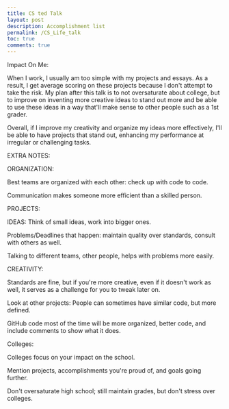 ```yaml
---
title: CS ted Talk
layout: post
description: Accomplishment list
permalink: /CS_Life_talk
toc: true
comments: true
---
```


Impact On Me:

When I work, I usually am too simple with my projects and essays. As a result, I get average scoring on these projects because I don't attempt to take the risk. My plan after this talk is to not oversaturate about college, but to improve on inventing more creative ideas to stand out more and be able to use these ideas in a way that'll make sense to other people such as a 1st grader.

Overall, if I improve my creativity and organize my ideas more effectively, I'll be able to have projects that stand out, enhancing my performance at irregular or challenging tasks.



EXTRA NOTES:


ORGANIZATION:

Best teams are organized with each other: check up with code to code.

Communication makes someone more efficient than a skilled person.


PROJECTS:

IDEAS: Think of small ideas, work into bigger ones.

Problems/Deadlines that happen: maintain quality over standards, consult with others as well.

Talking to different teams, other people, helps with problems more easily.


CREATIVITY: 

Standards are fine, but if you're more creative, even if it doesn't work as well, it serves as a challenge for you to tweak later on.

Look at other projects:
People can sometimes have similar code, but more defined.

GitHub code most of the time will be more organized, better code, and include comments to show what it does.


Colleges:

Colleges focus on your impact on the school.

Mention projects, accomplishments you're proud of, and goals going further.

Don't oversaturate high school; still maintain grades, but don't stress over colleges.
